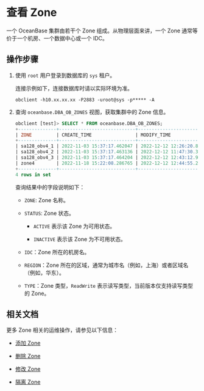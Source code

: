 # 查看 Zone

一个 OceanBase 集群由若干个 Zone 组成。从物理层面来讲，一个 Zone 通常等价于一个机房、一个数据中心或一个 IDC。

## 操作步骤

1. 使用 `root` 用户登录到数据库的 `sys` 租户。

   连接示例如下，连接数据库时请以实际环境为准。

   ```shell
   obclient -h10.xx.xx.xx -P2883 -uroot@sys -p***** -A
   ```

2. 查询 `oceanbase.DBA_OB_ZONES` 视图，获取集群中的 Zone 信息。

   ```sql
   obclient [test]> SELECT * FROM oceanbase.DBA_OB_ZONES;
   +--------------+----------------------------+----------------------------+--------+-------+----------+-----------+
   | ZONE         | CREATE_TIME                | MODIFY_TIME                | STATUS | IDC   | REGION   | TYPE      |
   +--------------+----------------------------+----------------------------+--------+-------+----------+-----------+
   | sa128_obv4_1 | 2022-11-03 15:37:17.462047 | 2022-12-12 12:26:20.825741 | ACTIVE | sa128 | HEYUAN   | ReadWrite |
   | sa128_obv4_2 | 2022-11-03 15:37:17.463136 | 2022-12-12 11:47:30.305683 | ACTIVE | sa128 | HEYUAN   | ReadWrite |
   | sa128_obv4_3 | 2022-11-03 15:37:17.464204 | 2022-12-12 12:43:12.944136 | ACTIVE | sa128 | HEYUAN   | ReadWrite |
   | zone4        | 2022-11-18 15:22:08.286765 | 2022-12-12 12:44:55.210223 | ACTIVE | HZ1   | HANGZHOU | ReadWrite |
   +--------------+----------------------------+----------------------------+--------+-------+----------+-----------+
   4 rows in set
   ```

   查询结果中的字段说明如下：

   * `ZONE`: Zone 名称。

   * `STATUS`: Zone 状态。

     * `ACTIVE` 表示该 Zone 为可用状态。

     * `INACTIVE` 表示该 Zone 为不可用状态。

   * `IDC`：Zone 所在的机房名。

   * `REGION`：Zone 所在的区域，通常为城市名（例如，上海）或者区域名（例如，华东）。

   * `TYPE`：Zone 类型，`ReadWrite` 表示读写类型，当前版本仅支持读写类型的 Zone。

## 相关文档

更多 Zone 相关的运维操作，请参见以下信息：

* [添加 Zone](7.add-a-zone.md)

* [删除 Zone](8.delete-a-zone.md)

* [修改 Zone](9.modify-a-zone.md)

* [隔离 Zone](10.isolation-a-zone.md)
